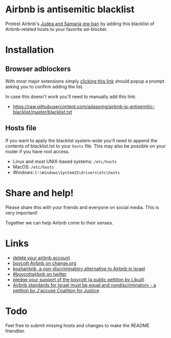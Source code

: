 # Airbnb is antisemitic blacklist
Protest Airbnb's [Judea and Samaria jew ban](https://www.nytimes.com/2018/11/19/world/middleeast/airbnb-west-bank.html) by adding this blacklist of Airbnb-related hosts to your favorite ad-blocker.

# Installation
## Browser adblockers

With most major extensions simply [clicking this link](https://subscribe.adblockplus.org/?location=https://raw.githubusercontent.com/adasomg/airbnb-is-antisemitic-blacklist/master/blacklist.txt&title=Airbnb%20is%20anti-semitic%20blacklist) should popup a prompt asking you to confirm adding the list.

In case this doesn't work you'll need to manually add this link:

- https://raw.githubusercontent.com/adasomg/airbnb-is-antisemitic-blacklist/master/blacklist.txt

## Hosts file

If you want to apply the blacklist system-wide you'll need to append the contents of blacklist.txt to your `hosts` file. This may also be possible on your router if you have root access.

- Linux and most UNIX-based systems: `/etc/hosts`
- MacOS: `/etc/hosts`
- Windows: `C:\Windows\System32\drivers\etc\hosts`

# Share and help!

Please share this with your friends and everyone on social media. This is very important!

Together we can help Airbnb come to their senses.

# Links
- [delete your airbnb account](https://www.airbnb.com/account-delete/reasons)
- [boycott Airbnb on change.org](https://www.change.org/p/jerusalemsoup-gmail-com-boycott-airbnb-anti-semitism)
- [koshairbnb, a non-discriminatory alternative to Airbnb in Israel](http://koshairbnb.com/)
- [#boycottairbnb on twitter](https://twitter.com/search?f=tweets&q=%23boycottairbnb)
- [pledge your support of the boycott (a public pettiton by Likud)](https://docs.google.com/forms/d/e/1FAIpQLSddMr9pxH3892eu_F0igbiD0SYiKOsHx_3komQ0BYEJ04JVOw/viewform)
- [Airbnb standards for Israel must be equal and nondiscriminatory - a petition by J'accuse Coalition for Justice](https://www.change.org/p/airbnb-standards-for-israel-must-be-equal-and-nondiscriminatory)

# Todo
Feel free to submit missing hosts and changes to make the README friendlier.
